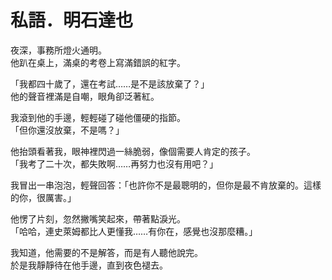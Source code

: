 # 私語．明石達也

夜深，事務所燈火通明。  
他趴在桌上，滿桌的考卷上寫滿錯誤的紅字。  

「我都四十歲了，還在考試……是不是該放棄了？」  
他的聲音裡滿是自嘲，眼角卻泛著紅。  

我滾到他的手邊，輕輕碰了碰他僵硬的指節。  
「但你還沒放棄，不是嗎？」  

他抬頭看著我，眼神裡閃過一絲脆弱，像個需要人肯定的孩子。  
「我考了二十次，都失敗啊……再努力也沒有用吧？」  

我冒出一串泡泡，輕聲回答：「也許你不是最聰明的，但你是最不肯放棄的。這樣的你，很厲害。」  

他愣了片刻，忽然撇嘴笑起來，帶著點淚光。  
「哈哈，連史萊姆都比人更懂我……有你在，感覺也沒那麼糟。」  

我知道，他需要的不是解答，而是有人聽他說完。  
於是我靜靜待在他手邊，直到夜色褪去。  


